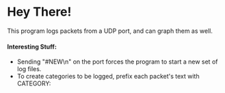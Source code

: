 # Hey There!

This program logs packets from a UDP port, and can graph them as well.

#### Interesting Stuff:

* Sending "#NEW\n" on the port forces the program to start a new set of log files.
* To create categories to be logged, prefix each packet's text with CATEGORY:

